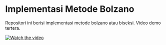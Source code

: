 # Implementasi Metode Bolzano
Repositori ini berisi implementasi metode bolzano atau biseksi. Video demo tertera.

[![Watch the video](https://img.youtube.com/vi/S9U7gPv1-24/0.jpg)](https://youtu.be/S9U7gPv1-24)
